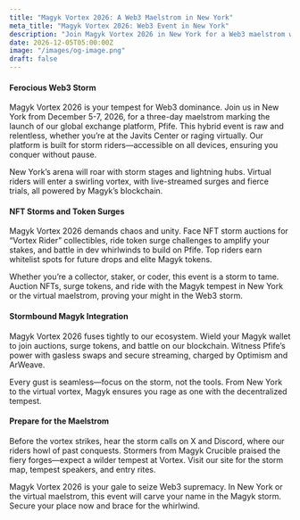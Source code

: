```yaml
---
title: "Magyk Vortex 2026: A Web3 Maelstrom in New York"
meta_title: "Magyk Vortex 2026: Web3 Event in New York"
description: "Join Magyk Vortex 2026 in New York for a Web3 maelstrom with NFT storms, token surges, and dev whirlwinds."
date: 2026-12-05T05:00:00Z
image: "/images/og-image.png"
draft: false
---
```


#### Ferocious Web3 Storm

Magyk Vortex 2026 is your tempest for Web3 dominance. Join us in New York from December 5-7, 2026, for a three-day maelstrom marking the launch of our global exchange platform, Pfife. This hybrid event is raw and relentless, whether you’re at the Javits Center or raging virtually. Our platform is built for storm riders—accessible on all devices, ensuring you conquer without pause.

New York’s arena will roar with storm stages and lightning hubs. Virtual riders will enter a swirling vortex, with live-streamed surges and fierce trials, all powered by Magyk’s blockchain.

#### NFT Storms and Token Surges

Magyk Vortex 2026 demands chaos and unity. Face NFT storm auctions for “Vortex Rider” collectibles, ride token surge challenges to amplify your stakes, and battle in dev whirlwinds to build on Pfife. Top riders earn whitelist spots for future drops and elite Magyk tokens.

Whether you’re a collector, staker, or coder, this event is a storm to tame. Auction NFTs, surge tokens, and ride with the Magyk tempest in New York or the virtual maelstrom, proving your might in the Web3 storm.

#### Stormbound Magyk Integration

Magyk Vortex 2026 fuses tightly to our ecosystem. Wield your Magyk wallet to join auctions, surge tokens, and battle on our blockchain. Witness Pfife’s power with gasless swaps and secure streaming, charged by Optimism and ArWeave.

Every gust is seamless—focus on the storm, not the tools. From New York to the virtual vortex, Magyk ensures you rage as one with the decentralized tempest.

#### Prepare for the Maelstrom

Before the vortex strikes, hear the storm calls on X and Discord, where our riders howl of past conquests. Stormers from Magyk Crucible praised the fiery forges—expect a wilder tempest at Vortex. Visit our site for the storm map, tempest speakers, and entry rites.

Magyk Vortex 2026 is your gale to seize Web3 supremacy. In New York or the virtual maelstrom, this event will carve your name in the Magyk storm. Secure your place now and brace for the whirlwind.
